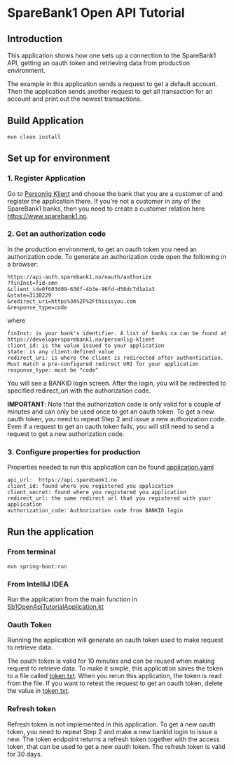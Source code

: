 # SpareBank1 Open API Tutorial

## Introduction
This application shows how one sets up a connection to the SpareBank1 API, getting an oauth token and retrieving 
data from production environment.
 
The example in this application sends a request to get a default account. Then the application sends another request to 
get all transaction for an account and print out the newest transactions.  

## Build Application
```` 
mvn clean install
````
  
## Set up for environment
### 1. Register Application
Go to [Personlig Klient](https://developer.sparebank1.no/personlig-klient) and choose the bank that you are a customer of
and register the application there. If you're not a customer in any of the SpareBank1 banks, then you need to create a customer 
relation here https://www.sparebank1.no. 

### 2. Get an authorization code
In the production environment, to get an oauth token you need an authorization code. To generate an authorization code 
open the following in a browser: 

    https://api-auth.sparebank1.no/oauth/authorize
    ?finInst=fid-smn
    &client_id=0f603d09-636f-4b3e-96fd-d56dc7d1a1a3
    &state=3138229
    &redirect_uri=https%3A%2F%2Fthisisyou.com
    &response_type=code

where

    finInst: is your bank's identifier. A list of banks ca can be found at https://developersparebank1.no/personlig-klient
    client_id: is the value issued to your application
    state: is any client-defined value
    redirect_uri: is where the client is redirected after authentication. Must match a pre-configured redirect URI for your application
    response_type: must be "code"
    
You will see a BANKID login screen. After the login, you will be redirected to specified redirect_uri with the 
authorization code.

**IMPORTANT**: Note that the authorization code is only valid for a couple of minutes and can only be used once to get
an oauth token. To get a new oauth token, you need to repeat Step 2 and issue a new authorization code. Even if a request 
to get an oauth token fails, you will still need to send a request to get a new authorization code.

### 3. Configure properties for production
Properties needed to run this application can be found [application.yaml](src/main/resources/application.yaml)

    api_url:  https://api.sparebank1.no
    client_id: found where you registered you application
    client_secret: found where you registered you application
    redirect_url: the same redirect url that you registered with your application
    authorization_code: Authorization code from BANKID login 
   
## Run the application
### From terminal
````
mvn spring-boot:run
````
### From IntelliJ IDEA
Run the application from the main function in [Sb1OpenApiTutorialApplication.kt](src/main/kotlin/sb1/developer/openapi/Sb1OpenApiTutorialApplication.kt)

### Oauth Token
Running the application will generate an oauth token used to make request to retrieve data. 

The oauth token is valid for 10 minutes and can be reused when making request to retrieve data. To make it simple, this 
application saves the token to a file called [token.txt](token.txt). When you rerun this application, the token is read
from the file. If you want to retest the request to get an oauth token, delete the value in [token.txt](token.txt).

### Refresh token
Refresh token is not implemented in this application. To get a new oauth token, you need to repeat Step 2 and make a new bankId login to issue a new.
The token endpoint returns a refresh token together with the access token, that can be used to get a new oauth token. The refresh token is valid for 30 days.